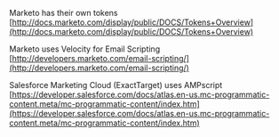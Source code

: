 Marketo has their own tokens [http://docs.marketo.com/display/public/DOCS/Tokens+Overview](http://docs.marketo.com/display/public/DOCS/Tokens+Overview)

Marketo uses Velocity for Email Scripting [http://developers.marketo.com/email-scripting/](http://developers.marketo.com/email-scripting/)

Salesforce Marketing Cloud \(ExactTarget\) uses AMPscript [https://developer.salesforce.com/docs/atlas.en-us.mc-programmatic-content.meta/mc-programmatic-content/index.htm](https://developer.salesforce.com/docs/atlas.en-us.mc-programmatic-content.meta/mc-programmatic-content/index.htm)

